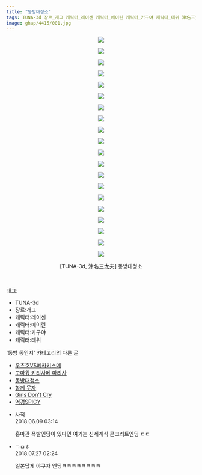 ```yaml
---
title: "동방대청소"
tags: TUNA-3d 장르_개그 캐릭터_레이센 캐릭터_에이린 캐릭터_카구야 캐릭터_테위 津名三太夫 동방_동인지
image: ghap/4415/001.jpg
---
```

<div class="article">
<p style="text-align: center; clear: none; float: none;"><img src="{{ site.nasurl }}/ghap/4415/001.jpg"/></p>
<p style="text-align: center; clear: none; float: none;"><img src="{{ site.nasurl }}/ghap/4415/002.jpg"/></p>
<p style="text-align: center; clear: none; float: none;"><img src="{{ site.nasurl }}/ghap/4415/003.jpg"/></p>
<p style="text-align: center; clear: none; float: none;"><img src="{{ site.nasurl }}/ghap/4415/004.jpg"/></p>
<p style="text-align: center; clear: none; float: none;"><img src="{{ site.nasurl }}/ghap/4415/005.jpg"/></p>
<p style="text-align: center; clear: none; float: none;"><img src="{{ site.nasurl }}/ghap/4415/006.jpg"/></p>
<p style="text-align: center; clear: none; float: none;"><img src="{{ site.nasurl }}/ghap/4415/007.jpg"/></p>
<p style="text-align: center; clear: none; float: none;"><img src="{{ site.nasurl }}/ghap/4415/008.jpg"/></p>
<p style="text-align: center; clear: none; float: none;"><img src="{{ site.nasurl }}/ghap/4415/009.jpg"/></p>
<p style="text-align: center; clear: none; float: none;"><img src="{{ site.nasurl }}/ghap/4415/010.jpg"/></p>
<p style="text-align: center; clear: none; float: none;"><img src="{{ site.nasurl }}/ghap/4415/011.jpg"/></p>
<p style="text-align: center; clear: none; float: none;"><img src="{{ site.nasurl }}/ghap/4415/012.jpg"/></p>
<p style="text-align: center; clear: none; float: none;"><img src="{{ site.nasurl }}/ghap/4415/013.jpg"/></p>
<p style="text-align: center; clear: none; float: none;"><img src="{{ site.nasurl }}/ghap/4415/014.jpg"/></p>
<p style="text-align: center; clear: none; float: none;"><img src="{{ site.nasurl }}/ghap/4415/015.jpg"/></p>
<p style="text-align: center; clear: none; float: none;"><img src="{{ site.nasurl }}/ghap/4415/016.jpg"/></p>
<p style="text-align: center; clear: none; float: none;"><img src="{{ site.nasurl }}/ghap/4415/017.jpg"/></p>
<p style="text-align: center; clear: none; float: none;"><img src="{{ site.nasurl }}/ghap/4415/018.jpg"/></p>
<p style="text-align: center; clear: none; float: none;"><img src="{{ site.nasurl }}/ghap/4415/019.jpg"/></p>
<p style="text-align: center; clear: none; float: none;"><img src="{{ site.nasurl }}/ghap/4415/020.jpg"/></p>
<p style="text-align: center; clear: none; float: none;">[TUNA-3d, 津名三太夫] 동방대청소</p>
<p><br/></p>
</div><div class="tagTrail">
<p>태그: </p>
<ul>
<li>TUNA-3d</li>
<li>장르:개그</li>
<li>캐릭터:레이센</li>
<li>캐릭터:에이린</li>
<li>캐릭터:카구야</li>
<li>캐릭터:테위</li>
</ul>
</div><div class="another">
<p>'동방 동인지' 카테고리의 다른 글</p>
<ul>
<li><a href="/2018-06-09-ghap_4417">우츠호VS메카키스메</a></li>
<li><a href="/2018-06-09-ghap_4416">고마워 키리사메 마리사</a></li>
<li><a href="/2018-06-09-ghap_4415">동방대청소</a></li>
<li><a href="/2018-06-09-ghap_4414">함께 웃자</a></li>
<li><a href="/2018-06-09-ghap_4413">Girls Don't Cry</a></li>
<li><a href="/2018-06-09-ghap_4412">역경SPICY</a></li>
</ul>
</div><div class="cb_module cb_fluid">
<div class="cb_wrt cb_profile">
<div class="comment">
<ul>
<li class="cb_thumb_off" id="comment15268298">
<div class="cb_comment_area">
<div class="cb_info_area">
<div class="cb_section">
<span class="cb_nick_name">사적</span>
</div>
<div class="cb_section">
<span class="cb_date">2018.06.09 03:14 </span>
</div>
</div>
<div class="cb_dsc_comment">
<p class="cb_dsc">
											홍마관 폭발엔딩이 있다면 여기는 신세계식 콘크리트엔딩 ㄷㄷ
										</p>
</div>
</div></li>
<li class="cb_thumb_off" id="comment15294521">
<div class="cb_comment_area">
<div class="cb_info_area">
<div class="cb_section">
<span class="cb_nick_name">ㄱㅁㅎ</span>
</div>
<div class="cb_section">
<span class="cb_date">2018.07.27 02:24 </span>
</div>
</div>
<div class="cb_dsc_comment">
<p class="cb_dsc">
											일본답게 야쿠자 엔딩ㅋㅋㅋㅋㅋㅋㅋㅋ
										</p>
</div>
</div></li>
</ul>
</div>
</div><!-- commentList close -->
</div>